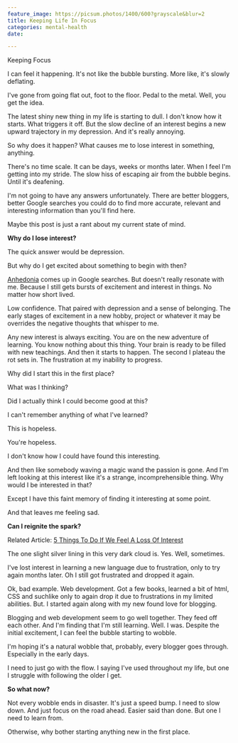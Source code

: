 ```yaml
---
feature_image: https://picsum.photos/1400/600?grayscale&blur=2
title: Keeping Life In Focus
categories: mental-health
date: 

---
```

Keeping Focus

I can feel it happening. It's not like the bubble bursting. More like, it's slowly deflating.

I've gone from going flat out, foot to the floor. Pedal to the metal. Well, you get the idea.

The latest shiny new thing in my life is starting to dull.  I don't know how it starts. What triggers it off. But the slow decline of an interest begins a new upward trajectory in my depression. And it's really annoying.

So why does it happen? What causes me to lose interest in something, anything.

There's no time scale. It can be days, weeks or months later. When I feel I'm getting into my stride. The slow hiss of escaping air from the bubble begins. Until it's deafening.

I'm not going to have any answers unfortunately. There are better bloggers, better Google searches you could do to find more accurate, relevant and interesting information than you'll find here.

Maybe this post is just a rant about my current state of mind.

**Why do I lose interest?**

The quick answer would be depression.

But why do I get excited about something to begin with then?

[Anhedonia](https://en.m.wikipedia.org/wiki/Anhedonia) comes up in Google searches. But doesn't really resonate with me. Because I still gets bursts of excitement and interest in things. No matter how short lived. 

Low confidence. That paired with depression and a sense of belonging. The early stages of excitement in a new hobby, project or whatever it may be overrides the negative thoughts that whisper to me. 

Any new interest is always exciting. You are on the new adventure of learning. You know nothing about this thing. Your brain is ready to be filled with new teachings. And then it starts to happen. The second I plateau the rot sets in. The frustration at my inability to progress. 

Why did I start this in the first place?

What was I thinking? 

Did I actually think I could become good at this?

I can't remember anything of what I've learned?

This is hopeless. 

You're hopeless. 

I don't know how I could have found this interesting. 

And then like somebody waving a magic wand the passion is gone. And I'm left looking at this interest like it's a strange, incomprehensible thing. Why would I be interested in that?

Except I have this faint memory of finding it interesting at some point. 

And that leaves me feeling sad. 

**Can I reignite the spark?**

Related Article: [5 Things To Do If We Feel A Loss Of Interest](https://www.google.com/url?sa=t&source=web&rct=j&url=https://www.verywellmind.com/things-to-do-if-you-feel-a-loss-of-interest-5093337&ved=2ahUKEwjMpc2X2b_yAhXxRUEAHVsYCF0QFnoECAMQAQ&usg=AOvVaw3PF0UuDXSbe2yV_R51Z7p4)

The one slight silver lining in this very dark cloud is. Yes. Well, sometimes.

I've lost interest in learning a new language due to frustration, only to try again months later. Oh I still got frustrated and dropped it again.

Ok, bad example. Web development. Got a few books, learned a bit of html, CSS and suchlike only to again drop it due to frustrations in my limited abilities.  But. I started again along with my new found love for blogging.

Blogging and web development seem to go well together. They feed off each other. And I'm finding that I'm still learning. Well. I was. Despite the initial excitement, I can feel the bubble starting to wobble.

I'm hoping it's a natural wobble that, probably, every blogger goes through. Especially in the early days.

I need to just go with the flow. I saying I've used throughout my life, but one I struggle with following the older I get.

**So what now?**

Not every wobble ends in disaster. It's just a speed bump. I need to slow down. And just focus on the road ahead. Easier said than done. But one I need to learn from.

Otherwise, why bother starting anything new in the first place.